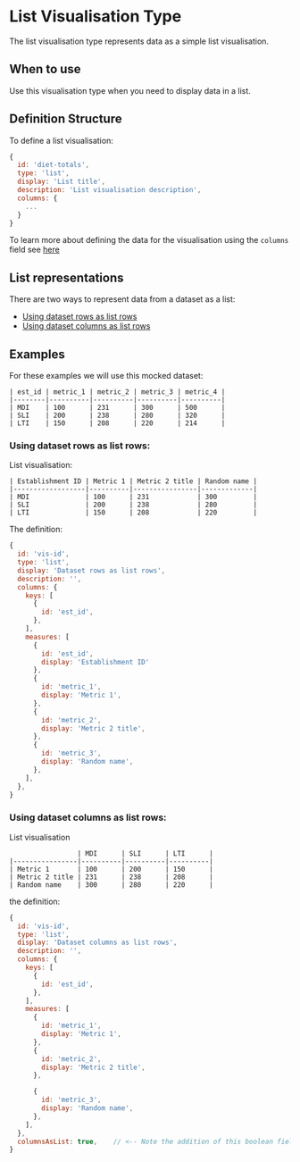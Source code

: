 # List Visualisation Type

The list visualisation type represents data as a simple list visualisation.

## When to use

Use this visualisation type when you need to display data in a list. 

## Definition Structure

To define a list visualisation:

```js
{
  id: 'diet-totals',
  type: 'list',
  display: 'List title',
  description: 'List visualisation description',
  columns: {
    ...
  }
}
```

To learn more about defining the data for the visualisation using the `columns` field see [here](./visualisation-definition.md#targeting-data-in-a-dataset)

## List representations

There are two ways to represent data from a dataset as a list:

- [Using dataset rows as list rows](#using-dataset-rows-as-list-rows)
- [Using dataset columns as list rows](#using-dataset-columns-as-list-rows)

## Examples

For these examples we will use this mocked dataset:

```
| est_id | metric_1 | metric_2 | metric_3 | metric_4 |
|--------|----------|----------|----------|----------|
| MDI    | 100      | 231      | 300      | 500      |
| SLI    | 200      | 238      | 280      | 320      |
| LTI    | 150      | 208      | 220      | 214      |
```

### Using dataset rows as list rows:

List visualisation:

```
| Establishment ID | Metric 1 | Metric 2 title | Random name |
|------------------|----------|----------------|-------------|
| MDI              | 100      | 231            | 300         |
| SLI              | 200      | 238            | 280         |
| LTI              | 150      | 208            | 220         |
```

The definition: 

```js
{
  id: 'vis-id',
  type: 'list',
  display: 'Dataset rows as list rows',
  description: '',
  columns: {
    keys: [
      {
        id: 'est_id',
      },
    ],
    measures: [
      {
        id: 'est_id',
        display: 'Establishment ID'
      },
      {
        id: 'metric_1',
        display: 'Metric 1',
      },
      {
        id: 'metric_2',
        display: 'Metric 2 title',
      },
      {
        id: 'metric_3',
        display: 'Random name',
      },
    ],
  },
}
```

### Using dataset columns as list rows:

List visualisation
```
                 | MDI      | SLI      | LTI      |
|----------------|----------|----------|----------|
| Metric 1       | 100      | 200      | 150      |
| Metric 2 title | 231      | 238      | 208      |
| Random name    | 300      | 280      | 220      |
```

the definition: 

```js
{
  id: 'vis-id',
  type: 'list',
  display: 'Dataset columns as list rows',
  description: '',
  columns: {
    keys: [
      {
        id: 'est_id',
      },
    ],
    measures: [
      {
        id: 'metric_1',
        display: 'Metric 1',
      },
      {
        id: 'metric_2',
        display: 'Metric 2 title',
      },

      {
        id: 'metric_3',
        display: 'Random name',
      },
    ],
  },
  columnsAsList: true,    // <-- Note the addition of this boolean field
}
```

